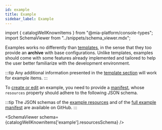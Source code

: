 ```yaml
---
id: example
title: Example
sidebar_label: Example
---
```


import { catalogWellKnownItems } from "@mia-platform/console-types";
import SchemaViewer from "../snippets/schema_viewer.mdx";

Examples works no differently than [templates](/software-catalog/manifests/template.md), in the sense that they too provide an **archive** with base configurations. Unlike templates, examples should come with some features already implemented and tailored to help the user better familiarize with the development environment.

:::tip
Any additional information presented in the [template section](/software-catalog/manifests/template.md) will work for example items.
:::

To [create or edit](/software-catalog/management/overview.md) an example, you need to provide a [manifest](/software-catalog/manifests/overview.md), whose `resources` property should adhere to the following JSON schema.

:::tip
The JSON schemas of the [example resources](https://raw.githubusercontent.com/mia-platform/console-sdk/refs/tags/%40mia-platform/console-types%400.38.11/packages/console-types/schemas/catalog/example.resources.schema.json) and of the [full example manifest](https://raw.githubusercontent.com/mia-platform/console-sdk/refs/tags/%40mia-platform/console-types%400.38.11/packages/console-types/schemas/catalog/example.manifest.schema.json) are available on GitHub.
:::

<SchemaViewer schema={catalogWellKnownItems['example'].resourcesSchema} />
